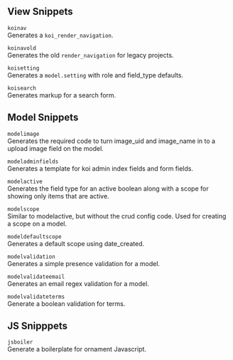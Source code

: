 ## View Snippets

`koinav`  
Generates a `koi_render_navigation`.  

`koinavold`  
Generates the old `render_navigation` for legacy projects.  

`koisetting`  
Generates a `model.setting` with role and field_type defaults.  

`koisearch`  
Generates markup for a search form.  

## Model Snippets

`modelimage`  
Generates the required code to turn image_uid and image_name in to a upload image field on the model.  

`modeladminfields`  
Generates a template for koi admin index fields and form fields.  

`modelactive`  
Generates the field type for an active boolean along with a scope for showing only items that are active.  

`modelscope`  
Similar to modelactive, but without the crud config code. Used for creating a scope on a model.   

`modeldefaultscope`  
Generates a default scope using date_created.  

`modelvalidation`  
Generates a simple presence validation for a model.  

`modelvalidateemail`  
Generates an email regex validation for a model.  

`modelvalidateterms`  
Generate a boolean validation for terms.  

## JS Snipppets

`jsboiler`  
Generate a boilerplate for ornament Javascript. 